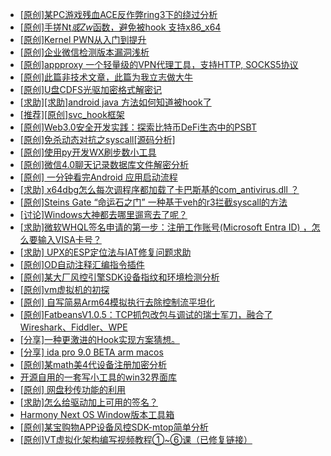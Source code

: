 + [[原创]某PC游戏残血ACE反作弊ring3下的绕过分析](https://bbs.kanxue.com/thread-284667.htm)
+ [[原创]手搓Nt*或Zw*函数，避免被hook 支持x86_x64](https://bbs.kanxue.com/thread-284264.htm)
+ [[原创]Kernel PWN从入门到提升](https://bbs.kanxue.com/thread-276403.htm)
+ [[原创]企业微信检测版本漏洞浅析](https://bbs.kanxue.com/thread-284796.htm)
+ [[原创]appproxy 一个轻量级的VPN代理工具，支持HTTP, SOCKS5协议](https://bbs.kanxue.com/thread-282002.htm)
+ [[原创]此篇非技术文章，此篇为我立志做大牛](https://bbs.kanxue.com/thread-284823.htm)
+ [[原创]U盘CDFS光驱加密格式解密记](https://bbs.kanxue.com/thread-284449.htm)
+ [[求助][求助]android java 方法如何知道被hook了](https://bbs.kanxue.com/thread-284804.htm)
+ [[推荐][原创]svc_hook框架](https://bbs.kanxue.com/thread-284713.htm)
+ [[原创]Web3.0安全开发实践：探索比特币DeFi生态中的PSBT](https://bbs.kanxue.com/thread-284920.htm)
+ [[原创]免杀动态对抗之syscall[源码分析]](https://bbs.kanxue.com/thread-282013.htm)
+ [[原创]使用py开发WX刷步数小工具](https://bbs.kanxue.com/thread-284858.htm)
+ [[原创]微信4.0聊天记录数据库文件解密分析](https://bbs.kanxue.com/thread-284417.htm)
+ [[原创] 一分钟看完Android 应用启动流程](https://bbs.kanxue.com/thread-284686.htm)
+ [[求助] x64dbg怎么每次调程序都加载了卡巴斯基的com_antivirus.dll ？](https://bbs.kanxue.com/thread-284062.htm)
+ [[原创]Steins Gate “命运石之门” 一种基于veh的r3拦截syscall的方法](https://bbs.kanxue.com/thread-284278.htm)
+ [[讨论]Windows大神都去哪里遛弯去了呢？](https://bbs.kanxue.com/thread-284585.htm)
+ [[求助]微软WHQL签名申请的第一步：注册工作账号(Microsoft Entra ID)  ，怎么要输入VISA卡号？](https://bbs.kanxue.com/thread-284441.htm)
+ [[求助] UPX的ESP定位法与IAT修复问题求助](https://bbs.kanxue.com/thread-284481.htm)
+ [[原创]OD自动注释汇编指令插件](https://bbs.kanxue.com/thread-284557.htm)
+ [[原创]某大厂风控引擎SDK设备指纹和环境检测分析](https://bbs.kanxue.com/thread-280869.htm)
+ [[原创]vm虚拟机的初探](https://bbs.kanxue.com/thread-284883.htm)
+ [[原创] 自写简易Arm64模拟执行去除控制流平坦化](https://bbs.kanxue.com/thread-284890.htm)
+ [[原创]FatbeansV1.0.5：TCP抓包改包与调试的瑞士军刀，融合了Wireshark、Fiddler、WPE](https://bbs.kanxue.com/thread-284571.htm)
+ [[分享]一种更激进的Hook实现方案猜想。](https://bbs.kanxue.com/thread-284824.htm)
+ [[分享] ida pro 9.0 BETA arm macos](https://bbs.kanxue.com/thread-282837.htm)
+ [[原创]某math美4代设备注册加密分析](https://bbs.kanxue.com/thread-269257.htm)
+ [开源自用的一套写小工具的win32界面库](https://bbs.kanxue.com/thread-284925.htm)
+ [[原创] 网盘秒传功能的利用](https://bbs.kanxue.com/thread-284783.htm)
+ [[求助]怎么给驱动加上可用的签名？](https://bbs.kanxue.com/thread-284923.htm)
+ [Harmony Next OS Window版本工具箱](https://bbs.kanxue.com/thread-284829.htm)
+ [[原创]某宝购物APP设备风控SDK-mtop简单分析](https://bbs.kanxue.com/thread-284241.htm)
+ [[原创]VT虚拟化架构编写视频教程①~⑥课（已修复链接）](https://bbs.kanxue.com/thread-211973.htm)
